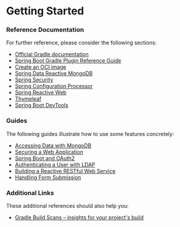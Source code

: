 # Getting Started

### Reference Documentation

For further reference, please consider the following sections:

* [Official Gradle documentation](https://docs.gradle.org)
* [Spring Boot Gradle Plugin Reference Guide](https://docs.spring.io/spring-boot/docs/2.7.10-SNAPSHOT/gradle-plugin/reference/html/)
* [Create an OCI image](https://docs.spring.io/spring-boot/docs/2.7.10-SNAPSHOT/gradle-plugin/reference/html/#build-image)
* [Spring Data Reactive MongoDB](https://docs.spring.io/spring-boot/docs/2.7.10-SNAPSHOT/reference/htmlsingle/#data.nosql.mongodb)
* [Spring Security](https://docs.spring.io/spring-boot/docs/2.7.10-SNAPSHOT/reference/htmlsingle/#web.security)
* [Spring Configuration Processor](https://docs.spring.io/spring-boot/docs/2.7.10-SNAPSHOT/reference/htmlsingle/#appendix.configuration-metadata.annotation-processor)
* [Spring Reactive Web](https://docs.spring.io/spring-boot/docs/2.7.10-SNAPSHOT/reference/htmlsingle/#web.reactive)
* [Thymeleaf](https://docs.spring.io/spring-boot/docs/2.7.10-SNAPSHOT/reference/htmlsingle/#web.servlet.spring-mvc.template-engines)
* [Spring Boot DevTools](https://docs.spring.io/spring-boot/docs/2.7.10-SNAPSHOT/reference/htmlsingle/#using.devtools)

### Guides

The following guides illustrate how to use some features concretely:

* [Accessing Data with MongoDB](https://spring.io/guides/gs/accessing-data-mongodb/)
* [Securing a Web Application](https://spring.io/guides/gs/securing-web/)
* [Spring Boot and OAuth2](https://spring.io/guides/tutorials/spring-boot-oauth2/)
* [Authenticating a User with LDAP](https://spring.io/guides/gs/authenticating-ldap/)
* [Building a Reactive RESTful Web Service](https://spring.io/guides/gs/reactive-rest-service/)
* [Handling Form Submission](https://spring.io/guides/gs/handling-form-submission/)

### Additional Links

These additional references should also help you:

* [Gradle Build Scans – insights for your project's build](https://scans.gradle.com#gradle)

